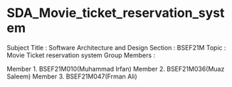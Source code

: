 # SDA_Movie_ticket_reservation_system
Subject Title : 	Software Architecture and Design
Section	:		BSEF21M
Topic : 		Movie Ticket reservation system
Group Members :

Member 1.		BSEF21M010(Muhammad Irfan)
Member 2. 		BSEF21M036(Muaz Saleem)
Member 3. 		BSEF21M047(Frman Ali)
